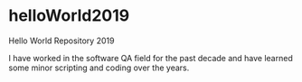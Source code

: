# helloWorld2019
Hello World Repository 2019

I have worked in the software QA field for the past decade and have learned some minor scripting and coding over the years.
